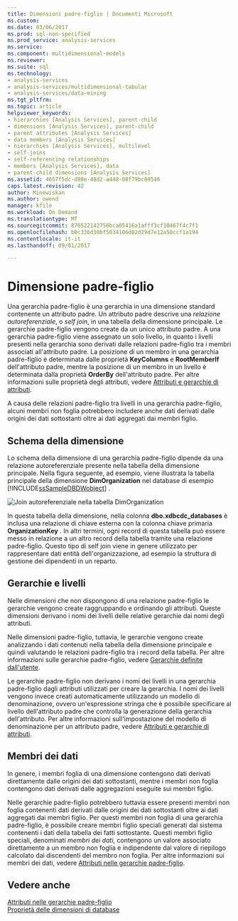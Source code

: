 ```yaml
---
title: Dimensioni padre-figlio | Documenti Microsoft
ms.custom: 
ms.date: 03/06/2017
ms.prod: sql-non-specified
ms.prod_service: analysis-services
ms.service: 
ms.component: multidimensional-models
ms.reviewer: 
ms.suite: sql
ms.technology:
- analysis-services
- analysis-services/multidimensional-tabular
- analysis-services/data-mining
ms.tgt_pltfrm: 
ms.topic: article
helpviewer_keywords:
- hierarchies [Analysis Services], parent-child
- dimensions [Analysis Services], parent-child
- parent attributes [Analysis Services]
- data members [Analysis Services]
- hierarchies [Analysis Services], multilevel
- self-joins
- self-referencing relationships
- members [Analysis Services], data
- parent-child dimensions [Analysis Services]
ms.assetid: 4657f5dc-d88e-48d2-a448-08f79bc89546
caps.latest.revision: 42
author: Minewiskan
ms.author: owend
manager: kfile
ms.workload: On Demand
ms.translationtype: MT
ms.sourcegitcommit: 876522142756bca05416a1afff3cf10467f4c7f1
ms.openlocfilehash: b0c336d30bf5034106d02d29d7e12a50ccf1a194
ms.contentlocale: it-it
ms.lasthandoff: 09/01/2017

---
```

# <a name="parent-child-dimension"></a>Dimensione padre-figlio
  Una gerarchia padre-figlio è una gerarchia in una dimensione standard contenente un attributo padre. Un attributo padre descrive una *relazione autoreferenziale*, o *self join*, in una tabella della dimensione principale. Le gerarchie padre-figlio vengono create da un unico attributo padre. A una gerarchia padre-figlio viene assegnato un solo livello, in quanto i livelli presenti nella gerarchia sono derivati dalle relazioni padre-figlio tra i membri associati all'attributo padre. La posizione di un membro in una gerarchia padre-figlio è determinata dalle proprietà **KeyColumns** e **RootMemberIf** dell'attributo padre, mentre la posizione di un membro in un livello è determinata dalla proprietà **OrderBy** dell'attributo padre. Per altre informazioni sulle proprietà degli attributi, vedere [Attributi e gerarchie di attributi](../../analysis-services/multidimensional-models-olap-logical-dimension-objects/attributes-and-attribute-hierarchies.md).  
  
 A causa delle relazioni padre-figlio tra livelli in una gerarchia padre-figlio, alcuni membri non foglia potrebbero includere anche dati derivati dalle origini dei dati sottostanti oltre ai dati aggregati dai membri figlio.  
  
## <a name="dimension-schema"></a>Schema della dimensione  
 Lo schema della dimensione di una gerarchia padre-figlio dipende da una relazione autoreferenziale presente nella tabella della dimensione principale. Nella figura seguente, ad esempio, viene illustrata la tabella principale della dimensione **DimOrganization** nel database di esempio [!INCLUDE[ssSampleDBDWobject](../../includes/sssampledbdwobject-md.md)] .  
  
 ![Join autoreferenziale nella tabella DimOrganization](../../analysis-services/multidimensional-models/media/dimorganization.gif "join autoreferenziale nella tabella DimOrganization")  
  
 In questa tabella della dimensione, nella colonna **dbo.xdbcdc_databases** è inclusa una relazione di chiave esterna con la colonna chiave primaria **OrganizationKey** . In altri termini, ogni record di questa tabella può essere messo in relazione a un altro record della tabella tramite una relazione padre-figlio. Questo tipo di self join viene in genere utilizzato per rappresentare dati entità dell'organizzazione, ad esempio la struttura di gestione dei dipendenti in un reparto.  
  
## <a name="hierarchies-and-levels"></a>Gerarchie e livelli  
 Nelle dimensioni che non dispongono di una relazione padre-figlio le gerarchie vengono create raggruppando e ordinando gli attributi. Queste dimensioni derivano i nomi dei livelli delle relative gerarchie dai nomi degli attributi.  
  
 Nelle dimensioni padre-figlio, tuttavia, le gerarchie vengono create analizzando i dati contenuti nella tabella della dimensione principale e quindi valutando le relazioni padre-figlio tra i record della tabella. Per altre informazioni sulle gerarchie padre-figlio, vedere [Gerarchie definite dall'utente](../../analysis-services/multidimensional-models-olap-logical-dimension-objects/user-hierarchies.md).  
  
 Le gerarchie padre-figlio non derivano i nomi dei livelli in una gerarchia padre-figlio dagli attributi utilizzati per creare la gerarchia. I nomi dei livelli vengono invece creati automaticamente utilizzando un modello di denominazione, ovvero un'espressione stringa che è possibile specificare al livello dell'attributo padre che controlla la generazione della gerarchia dell'attributo. Per altre informazioni sull'impostazione del modello di denominazione per un attributo padre, vedere [Attributi e gerarchie di attributi](../../analysis-services/multidimensional-models-olap-logical-dimension-objects/attributes-and-attribute-hierarchies.md).  
  
## <a name="data-members"></a>Membri dei dati  
 In genere, i membri foglia di una dimensione contengono dati derivati direttamente dalle origini dei dati sottostanti, mentre i membri non foglia contengono dati derivati dalle aggregazioni eseguite sui membri figlio.  
  
 Nelle gerarchie padre-figlio potrebbero tuttavia essere presenti membri non foglia contenenti dati derivati dalle origini dei dati sottostanti oltre ai dati aggregati dai membri figlio. Per questi membri non foglia di una gerarchia padre-figlio, è possibile creare membri figlio speciali generati dal sistema contenenti i dati della tabella dei fatti sottostante. Questi membri figlio speciali, denominati *membri dei dati*, contengono un valore associato direttamente a un membro non foglia e indipendente dal valore di riepilogo calcolato dai discendenti del membro non foglia. Per altre informazioni sui membri dei dati, vedere [Attributi nelle gerarchie padre-figlio](../../analysis-services/multidimensional-models/parent-child-dimension-attributes.md).  
  
## <a name="see-also"></a>Vedere anche  
 [Attributi nelle gerarchie padre-figlio](../../analysis-services/multidimensional-models/parent-child-dimension-attributes.md)   
 [Proprietà delle dimensioni di database](../../analysis-services/multidimensional-models-olap-logical-dimension-objects/database-dimension-properties.md)  
  
  

